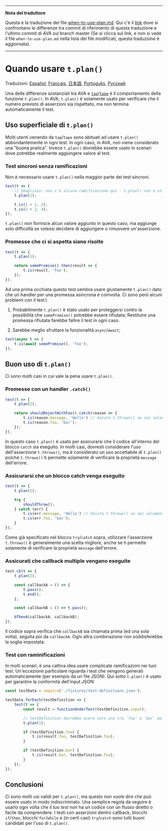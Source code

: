 ___
**Nota del traduttore**

Questa è la traduzione del file [when-to-use-plan.md](https://github.com/sindresorhus/ava/blob/master/docs/recipes/when-to-use-plan.md). Qui c'è il [link](https://github.com/sindresorhus/ava/compare/f2c070987ecee3caf7613190acf2c8a90700e058...master#diff-f2c070987ecee3caf7613190acf2c8a90700e058) dove si confrontano le differenze tra commit di riferimento di questa traduzione e l'ultimo commit di AVA sul branch master (Se si clicca sul link, e non si vede il file `when-to-use-plan.md` nella lista dei file modificati, questa traduzione è aggiornata).
___

# Quando usare `t.plan()`

Traduzioni: [Español](https://github.com/sindresorhus/ava-docs/blob/master/es_ES/docs/recipes/when-to-use-plan.md), [Français](https://github.com/sindresorhus/ava-docs/blob/master/fr_FR/docs/recipes/when-to-use-plan.md), [日本語](https://github.com/sindresorhus/ava-docs/blob/master/ja_JP/docs/recipes/when-to-use-plan.md),  [Português](https://github.com/sindresorhus/ava-docs/blob/master/pt_BR/docs/recipes/when-to-use-plan.md), [Русский](https://github.com/sindresorhus/ava-docs/blob/master/ru_RU/docs/recipes/when-to-use-plan.md)

Una delle differenze sostanziali tra AVA e [`tap`](https://github.com/tapjs/node-tap)/[`tape`](https://github.com/substack/tape) è il comportamento della funzione `t.plan()`. In AVA, `t.plan()` è solamente usato per verificare che il numero previsto di asserzioni sia rispettato, ma non termina automaticamente il test.

## Uso superficiale di `t.plan()`

Molti utenti venendo da `tap`/`tape` sono abituati ad usare `t.plan()` abbondantemente in ogni test. In ogni caso, in AVA, non viene considerato una "buona pratica". Invece `t.plan()` dovrebbe essere usato in scenari dove potrebbe realmente aggiungere valore al test.

### Test sincroni senza ramificazioni

Non è necessario usare `t.plan()` nella maggior parte dei test sincroni.

```js
test(t => {
	// Sbagliato: non c'è alcuna ramificazione qui - t.plan() non è utile
	t.plan(2);

	t.is(1 + 1, 2);
	t.is(2 + 2, 4);
});
```

`t.plan()` non fornisce alcun valore aggiunto in questo caso, ma aggiunge solo difficoltà se volessi decidere di aggiungere o rimuovere un'asserzione.

### Promesse che ci si aspetta siano risolte

```js
test(t => {
	t.plan(1);

	return somePromise().then(result => {
		t.is(result, 'foo');
	});
});
```

Ad una prima occhiata questo test sembra usare giustamente `t.plan()` dato che un handler per una promessa asincrona è coinvolta. Ci sono però alcuni problemi con il test:\

1. Probabilmente `t.plan()` è stato usato per proteggersi contro la possibilità che `somePromise()` potrebbe essere rifiutata; Restituire una promessa rifiutata farebbe fallire il test in ogni caso.

2. Sarebbe meglio sfruttare la funzionalità `async`/`await`;

```js
test(async t => {
	t.is(await somePromise(), 'foo');
});
```

## Buon uso di `t.plan()`

Ci sono molti casi in cui vale la pena usare `t.plan()`.

### Promesse con un handler `.catch()`

```js
test(t => {
	t.plan(2);

	return shouldRejectWithFoo().catch(reason => {
		t.is(reason.message, 'Hello') // Valuta t.throws() se sei solamente interessato al messaggio d'errore
		t.is(reason.foo, 'bar');
	});
});
```

In questo caso `t.plan()` è usato per assicurarsi che il codice all'interno del blocco `catch` sia eseguito. In molti casi, dovresti considerare l'uso dell'asserzione `t.throws()`, ma è considerato un uso accettabile di `t.plan()` poichè `t.throws()` ti permette solamente di verificare la proprietà `message` dell'errore.

### Assicurarsi che un blocco catch venga eseguito

```js
test(t => {
	t.plan(2);

	try {
		shouldThrow();
	} catch (err) {
		t.is(err.message, 'Hello') // Valuta t.throws() se sei solamente interessato al messaggio d'errore
		t.is(err.foo, 'bar');
	}
});
```

Come già specificato nel blocco `try`/`catch` sopra, utilizzare l'asserzione `t.throws()` è generalmente una scelta migliore, anche se ti permette solamente di verificare la proprietà `message` dell'errore.

### Assicurati che callback multiple vengano eseguite

```js
test.cb(t => {
	t.plan(2);

	const callbackA = () => {
		t.pass();
		t.end();
	};

	const callbackB = () => t.pass();

	bThenA(callbackA, callbackB);
});
```

Il codice sopra verifica che `callbackB` sia chiamata prima (ed una sola volta), seguita poi da `callbackA`. Ogni altra combinazione non soddisferebbe la soglia impostata.

### Test con raminificazioni

In molti scenari, è una cattiva idea usare complicate ramificazioni nei tuoi test. Un'eccezione particolare riguarda i test che vengono generati automaticamente (per esempio da un file JSON). Qui sotto `t.plan()` è usato per garantire la conformità dell'input JSON:

```js
const testData = require('./fixtures/test-definitions.json');

testData.forEach(testDefinition => {
	test(t => {
		const result = functionUnderTest(testDefinition.input);

		// testDefinition dovrebbe avere solo uno tra `foo` o `bar` ma non entrambi
		t.plan(1);

		if (testDefinition.foo) {
			t.is(result.foo, testDefinition.foo);
		}

		if (testDefinition.bar) {
			t.is(result.bar, testDefinition.foo);
		}
	});
});
```

## Conclusioni

Ci sono molti usi validi per `t.plan()`, ma questo non vuole dire che può essere usato in modo indiscriminato. Una semplice regola da seguire è usarlo ogni volta che il tuo *test* non ha un codice con un flusso diretto o facile da comprendere. I testi con asserzioni dentro callback, blocchi `if`/`then`, blocchi `for`/`while` e (in certi casi) `try`/`catch` sono tutti buoni candidati per l'uso di `t.plan()`.
